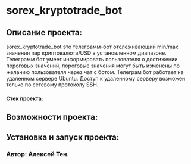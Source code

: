 # sorex_kryptotrade_bot
## Описание проекта:
sorex_kryptotrade_bot это телеграмм-бот отслеживающий min/max значения пар криптовалюта/USD в установленном диапазоне. Телеграмм бот умеет информировать пользователя о достижении пороговых значений, пороговые значения могут быть изменены по желанию пользователя через чат с ботом. Телеграм бот работает на удаленном сервере Ubuntu. Доступ к удаленному серверу возможен только по сетевому протоколу SSH.
#### Стек проекта:
## Возможности проекта:

## Установка и запуск проекта:

### Автор: Алексей Тен.
